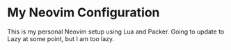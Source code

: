 # My Neovim Configuration

This is my personal Neovim setup using Lua and Packer. Going to update to Lazy at some point, but I am too lazy. 
